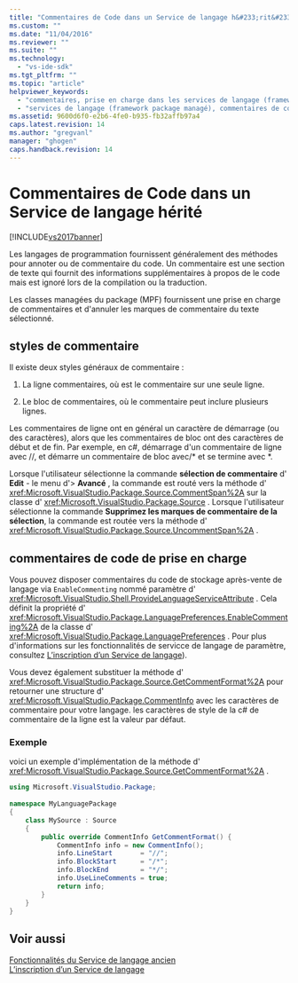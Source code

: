 ```yaml
---
title: "Commentaires de Code dans un Service de langage h&#233;rit&#233; | Microsoft Docs"
ms.custom: ""
ms.date: "11/04/2016"
ms.reviewer: ""
ms.suite: ""
ms.technology: 
  - "vs-ide-sdk"
ms.tgt_pltfrm: ""
ms.topic: "article"
helpviewer_keywords: 
  - "commentaires, prise en charge dans les services de langage (framework package managé)"
  - "services de langage (framework package managé), commentaires de code"
ms.assetid: 9600d6f0-e2b6-4fe0-b935-fb32affb97a4
caps.latest.revision: 14
ms.author: "gregvanl"
manager: "ghogen"
caps.handback.revision: 14
---
```

# Commentaires de Code dans un Service de langage h&#233;rit&#233;
[!INCLUDE[vs2017banner](../../code-quality/includes/vs2017banner.md)]

Les langages de programmation fournissent généralement des méthodes pour annoter ou de commentaire du code.  Un commentaire est une section de texte qui fournit des informations supplémentaires à propos de le code mais est ignoré lors de la compilation ou la traduction.  
  
 Les classes managées du package \(MPF\) fournissent une prise en charge de commentaires et d'annuler les marques de commentaire du texte sélectionné.  
  
## styles de commentaire  
 Il existe deux styles généraux de commentaire :  
  
1.  La ligne commentaires, où est le commentaire sur une seule ligne.  
  
2.  Le bloc de commentaires, où le commentaire peut inclure plusieurs lignes.  
  
 Les commentaires de ligne ont en général un caractère de démarrage \(ou des caractères\), alors que les commentaires de bloc ont des caractères de début et de fin.  Par exemple, en c\#, démarrage d'un commentaire de ligne avec \/\/, et démarre un commentaire de bloc avec\/\* et se termine avec \*.  
  
 Lorsque l'utilisateur sélectionne la commande **sélection de commentaire** d' **Edit** \- le menu d'\> **Avancé** , la commande est routé vers la méthode d' <xref:Microsoft.VisualStudio.Package.Source.CommentSpan%2A> sur la classe d' <xref:Microsoft.VisualStudio.Package.Source> .  Lorsque l'utilisateur sélectionne la commande **Supprimez les marques de commentaire de la sélection**, la commande est routée vers la méthode d' <xref:Microsoft.VisualStudio.Package.Source.UncommentSpan%2A> .  
  
## commentaires de code de prise en charge  
 Vous pouvez disposer commentaires du code de stockage après\-vente de langage via `EnableCommenting` nommé paramètre d' <xref:Microsoft.VisualStudio.Shell.ProvideLanguageServiceAttribute> .  Cela définit la propriété d' <xref:Microsoft.VisualStudio.Package.LanguagePreferences.EnableCommenting%2A> de la classe d' <xref:Microsoft.VisualStudio.Package.LanguagePreferences> .  Pour plus d'informations sur les fonctionnalités de servicce de langage de paramètre, consultez [L’inscription d’un Service de langage](../../extensibility/internals/registering-a-legacy-language-service1.md)\).  
  
 Vous devez également substituer la méthode d' <xref:Microsoft.VisualStudio.Package.Source.GetCommentFormat%2A> pour retourner une structure d' <xref:Microsoft.VisualStudio.Package.CommentInfo> avec les caractères de commentaire pour votre langage.  les caractères de style de la c\# de commentaire de la ligne est la valeur par défaut.  
  
### Exemple  
 voici un exemple d'implémentation de la méthode d' <xref:Microsoft.VisualStudio.Package.Source.GetCommentFormat%2A> .  
  
```c#  
using Microsoft.VisualStudio.Package;  
  
namespace MyLanguagePackage  
{  
    class MySource : Source  
    {  
        public override CommentInfo GetCommentFormat() {  
            CommentInfo info = new CommentInfo();  
            info.LineStart       = "//";  
            info.BlockStart      = "/*";  
            info.BlockEnd        = "*/";  
            info.UseLineComments = true;  
            return info;  
        }  
    }  
}  
```  
  
## Voir aussi  
 [Fonctionnalités du Service de langage ancien](../../extensibility/internals/legacy-language-service-features1.md)   
 [L’inscription d’un Service de langage](../../extensibility/internals/registering-a-legacy-language-service1.md)